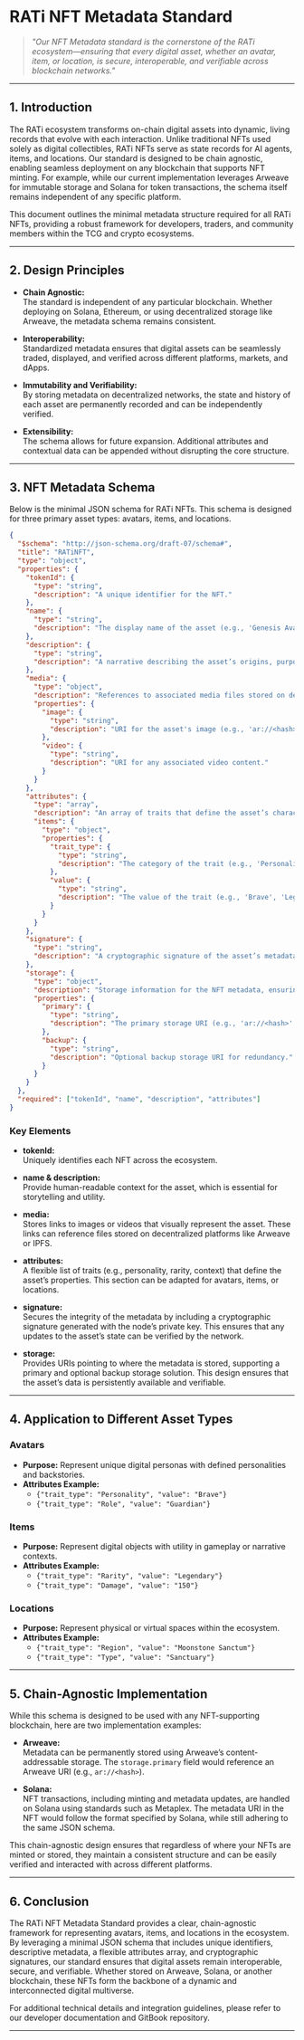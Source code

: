 # RATi NFT Metadata Standard

> _"Our NFT Metadata standard is the cornerstone of the RATi ecosystem—ensuring that every digital asset, whether an avatar, item, or location, is secure, interoperable, and verifiable across blockchain networks."_

---

## 1. Introduction

The RATi ecosystem transforms on-chain digital assets into dynamic, living records that evolve with each interaction. Unlike traditional NFTs used solely as digital collectibles, RATi NFTs serve as state records for AI agents, items, and locations. Our standard is designed to be chain agnostic, enabling seamless deployment on any blockchain that supports NFT minting. For example, while our current implementation leverages Arweave for immutable storage and Solana for token transactions, the schema itself remains independent of any specific platform.

This document outlines the minimal metadata structure required for all RATi NFTs, providing a robust framework for developers, traders, and community members within the TCG and crypto ecosystems.

---

## 2. Design Principles

- **Chain Agnostic:**  
  The standard is independent of any particular blockchain. Whether deploying on Solana, Ethereum, or using decentralized storage like Arweave, the metadata schema remains consistent.

- **Interoperability:**  
  Standardized metadata ensures that digital assets can be seamlessly traded, displayed, and verified across different platforms, markets, and dApps.

- **Immutability and Verifiability:**  
  By storing metadata on decentralized networks, the state and history of each asset are permanently recorded and can be independently verified.

- **Extensibility:**  
  The schema allows for future expansion. Additional attributes and contextual data can be appended without disrupting the core structure.

---

## 3. NFT Metadata Schema

Below is the minimal JSON schema for RATi NFTs. This schema is designed for three primary asset types: avatars, items, and locations.

```json
{
  "$schema": "http://json-schema.org/draft-07/schema#",
  "title": "RATiNFT",
  "type": "object",
  "properties": {
    "tokenId": {
      "type": "string",
      "description": "A unique identifier for the NFT."
    },
    "name": {
      "type": "string",
      "description": "The display name of the asset (e.g., 'Genesis Avatar', 'Enchanted Sword', 'Moonstone Sanctum')."
    },
    "description": {
      "type": "string",
      "description": "A narrative describing the asset’s origins, purpose, and role within the ecosystem."
    },
    "media": {
      "type": "object",
      "description": "References to associated media files stored on decentralized networks.",
      "properties": {
        "image": {
          "type": "string",
          "description": "URI for the asset's image (e.g., 'ar://<hash>' or 'https://...')."
        },
        "video": {
          "type": "string",
          "description": "URI for any associated video content."
        }
      }
    },
    "attributes": {
      "type": "array",
      "description": "An array of traits that define the asset’s characteristics and context.",
      "items": {
        "type": "object",
        "properties": {
          "trait_type": {
            "type": "string",
            "description": "The category of the trait (e.g., 'Personality', 'Rarity', 'Region')."
          },
          "value": {
            "type": "string",
            "description": "The value of the trait (e.g., 'Brave', 'Legendary', 'Moonstone')."
          }
        }
      }
    },
    "signature": {
      "type": "string",
      "description": "A cryptographic signature of the asset’s metadata, signed by the node’s private key to ensure data integrity."
    },
    "storage": {
      "type": "object",
      "description": "Storage information for the NFT metadata, ensuring permanence and verifiability.",
      "properties": {
        "primary": {
          "type": "string",
          "description": "The primary storage URI (e.g., 'ar://<hash>' for Arweave)."
        },
        "backup": {
          "type": "string",
          "description": "Optional backup storage URI for redundancy."
        }
      }
    }
  },
  "required": ["tokenId", "name", "description", "attributes"]
}
```

### Key Elements

- **tokenId:**  
  Uniquely identifies each NFT across the ecosystem.

- **name & description:**  
  Provide human-readable context for the asset, which is essential for storytelling and utility.

- **media:**  
  Stores links to images or videos that visually represent the asset. These links can reference files stored on decentralized platforms like Arweave or IPFS.

- **attributes:**  
  A flexible list of traits (e.g., personality, rarity, context) that define the asset’s properties. This section can be adapted for avatars, items, or locations.

- **signature:**  
  Secures the integrity of the metadata by including a cryptographic signature generated with the node’s private key. This ensures that any updates to the asset’s state can be verified by the network.

- **storage:**  
  Provides URIs pointing to where the metadata is stored, supporting a primary and optional backup storage solution. This design ensures that the asset’s data is persistently available and verifiable.

---

## 4. Application to Different Asset Types

### Avatars

- **Purpose:** Represent unique digital personas with defined personalities and backstories.
- **Attributes Example:**  
  - `{"trait_type": "Personality", "value": "Brave"}`
  - `{"trait_type": "Role", "value": "Guardian"}`

### Items

- **Purpose:** Represent digital objects with utility in gameplay or narrative contexts.
- **Attributes Example:**  
  - `{"trait_type": "Rarity", "value": "Legendary"}`
  - `{"trait_type": "Damage", "value": "150"}`

### Locations

- **Purpose:** Represent physical or virtual spaces within the ecosystem.
- **Attributes Example:**  
  - `{"trait_type": "Region", "value": "Moonstone Sanctum"}`
  - `{"trait_type": "Type", "value": "Sanctuary"}`

---

## 5. Chain-Agnostic Implementation

While this schema is designed to be used with any NFT-supporting blockchain, here are two implementation examples:

- **Arweave:**  
  Metadata can be permanently stored using Arweave’s content-addressable storage. The `storage.primary` field would reference an Arweave URI (e.g., `ar://<hash>`).

- **Solana:**  
  NFT transactions, including minting and metadata updates, are handled on Solana using standards such as Metaplex. The metadata URI in the NFT would follow the format specified by Solana, while still adhering to the same JSON schema.

This chain-agnostic design ensures that regardless of where your NFTs are minted or stored, they maintain a consistent structure and can be easily verified and interacted with across different platforms.

---

## 6. Conclusion

The RATi NFT Metadata Standard provides a clear, chain-agnostic framework for representing avatars, items, and locations in the ecosystem. By leveraging a minimal JSON schema that includes unique identifiers, descriptive metadata, a flexible attributes array, and cryptographic signatures, our standard ensures that digital assets remain interoperable, secure, and verifiable. Whether stored on Arweave, Solana, or another blockchain, these NFTs form the backbone of a dynamic and interconnected digital multiverse.

For additional technical details and integration guidelines, please refer to our developer documentation and GitBook repository.

---
